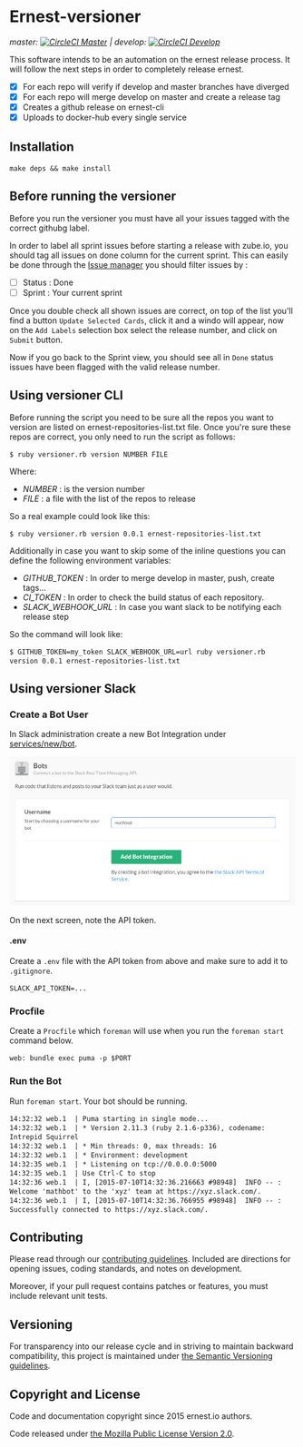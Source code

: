 # Ernest-versioner

_master: [![CircleCI Master](https://circleci.com/gh/ernestio/ernest-versioner/tree/master.svg?style=svg)](https://circleci.com/gh/ernestio/ernest-versioner/tree/master) | develop: [![CircleCI Develop](https://circleci.com/gh/ernestio/ernest-versioner/tree/develop.svg?style=svg)](https://circleci.com/gh/ernestio/ernest-versioner/tree/develop)_

This software intends to be an automation on the ernest release process.
It will follow the next steps in order to completely release ernest.

- [x] For each repo will verify if develop and master branches have diverged
- [x] For each repo will merge develop on master and create a release tag
- [x] Creates a github release on ernest-cli
- [x] Uploads to docker-hub every single service

## Installation

```
make deps && make install
```

## Before running the versioner

Before you run the versioner you must have all your issues tagged with the correct githubg label.

In order to label all sprint issues before starting a release with zube.io, you should tag all issues on done column for the current sprint.
This can easily be done through the [Issue manager](https://zube.io/ernestio/ernest/manager) you should filter issues by :

  - [ ] Status : Done
  - [ ] Sprint : Your current sprint

Once you double check all shown issues are correct, on top of the list you'll find a button `Update Selected Cards`, click it and a windo will appear, now on the `Add Labels` selection box select the release number, and click on `Submit` button.

Now if you go back to the Sprint view, you should see all in `Done` status issues have been flagged with the valid release number.


## Using versioner CLI

Before running the script you need to be sure all the repos you want to version are listed on ernest-repositories-list.txt file.
Once you're sure these repos are correct, you only need to run the script as follows:

```
$ ruby versioner.rb version NUMBER FILE
```

Where:

- *NUMBER* : is the version number
- *FILE* : a file with the list of the repos to release

So a real example could look like this:

```
$ ruby versioner.rb version 0.0.1 ernest-repositories-list.txt
```

Additionally in case you want to skip some of the inline questions you can define the following environment variables:

- *GITHUB_TOKEN* : In order to merge develop in master, push, create tags...
- *CI_TOKEN* : In order to check the build status of each repository.
- *SLACK_WEBHOOK_URL* : In case you want slack to be notifying each release step

So the command will look like:

```
$ GITHUB_TOKEN=my_token SLACK_WEBHOOK_URL=url ruby versioner.rb version 0.0.1 ernest-repositories-list.txt
```

## Using versioner Slack

### Create a Bot User

In Slack administration create a new Bot Integration under [services/new/bot](http://slack.com/services/new/bot).

![](screenshots/register-bot.png)

On the next screen, note the API token.

#### .env

Create a `.env` file with the API token from above and make sure to add it to `.gitignore`.

```
SLACK_API_TOKEN=...
```

### Procfile

Create a `Procfile` which `foreman` will use when you run the `foreman start` command below.

```
web: bundle exec puma -p $PORT
```

### Run the Bot

Run `foreman start`. Your bot should be running.

```
14:32:32 web.1  | Puma starting in single mode...
14:32:32 web.1  | * Version 2.11.3 (ruby 2.1.6-p336), codename: Intrepid Squirrel
14:32:32 web.1  | * Min threads: 0, max threads: 16
14:32:32 web.1  | * Environment: development
14:32:35 web.1  | * Listening on tcp://0.0.0.0:5000
14:32:35 web.1  | Use Ctrl-C to stop
14:32:36 web.1  | I, [2015-07-10T14:32:36.216663 #98948]  INFO -- : Welcome 'mathbot' to the 'xyz' team at https://xyz.slack.com/.
14:32:36 web.1  | I, [2015-07-10T14:32:36.766955 #98948]  INFO -- : Successfully connected to https://xyz.slack.com/.
```


## Contributing

Please read through our
[contributing guidelines](CONTRIBUTING.md).
Included are directions for opening issues, coding standards, and notes on
development.

Moreover, if your pull request contains patches or features, you must include
relevant unit tests.

## Versioning

For transparency into our release cycle and in striving to maintain backward
compatibility, this project is maintained under [the Semantic Versioning guidelines](http://semver.org/).

## Copyright and License

Code and documentation copyright since 2015 ernest.io authors.

Code released under
[the Mozilla Public License Version 2.0](LICENSE).

